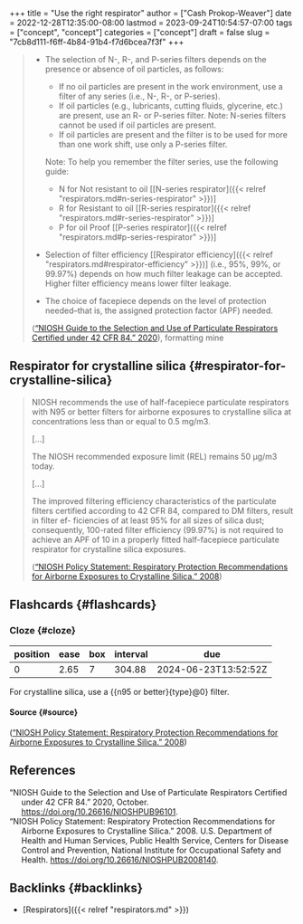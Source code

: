 +++
title = "Use the right respirator"
author = ["Cash Prokop-Weaver"]
date = 2022-12-28T12:35:00-08:00
lastmod = 2023-09-24T10:54:57-07:00
tags = ["concept", "concept"]
categories = ["concept"]
draft = false
slug = "7cb8d111-f6ff-4b84-91b4-f7d6bcea7f3f"
+++

> -   The selection of N-, R-, and P-series filters depends on the presence or absence of oil particles, as follows:
>
>     -   If no oil particles are present in the work environment, use a filter of any series (i.e., N-, R-, or P-series).
>     -   If oil particles (e.g., lubricants, cutting fluids, glycerine, etc.) are present, use an R- or P-series filter. Note: N-series filters cannot be used if oil particles are present.
>     -   If oil particles are present and the filter is to be used for more than one work shift, use only a P-series filter.
>
>     Note: To help you remember the filter series, use the following guide:
>
>     -   N for Not resistant to oil [[N-series respirator]({{< relref "respirators.md#n-series-respirator" >}})]
>     -   R for Resistant to oil [[R-series respirator]({{< relref "respirators.md#r-series-respirator" >}})]
>     -   P for oil Proof [[P-series respirator]({{< relref "respirators.md#p-series-respirator" >}})]
>
> -   Selection of filter efficiency [[Respirator efficiency]({{< relref "respirators.md#respirator-efficiency" >}})] (i.e., 95%, 99%, or 99.97%) depends on how much filter leakage can be accepted. Higher filter efficiency means lower filter leakage.
> -   The choice of facepiece depends on the level of protection needed–that is, the assigned protection factor (APF) needed.
>
> (<a href="#citeproc_bib_item_1">“NIOSH Guide to the Selection and Use of Particulate Respirators Certified under 42 CFR 84.” 2020</a>), formatting mine


## Respirator for crystalline silica {#respirator-for-crystalline-silica}

> NIOSH recommends the use of half-facepiece particulate respirators with N95 or better filters for airborne exposures to crystalline silica at concentrations less than or equal to 0.5 mg/m3.
>
> [...]
>
> The NIOSH recommended exposure limit (REL) remains 50 μg/m3 today.
>
> [...]
>
> The improved filtering efficiency characteristics of the particulate filters certified according to 42 CFR 84, compared to DM filters, result in filter ef- ficiencies of at least 95% for all sizes of silica dust; consequently, 100-rated filter efficiency (99.97%) is not required to achieve an APF of 10 in a properly fitted half-facepiece particulate respirator for crystalline silica exposures.
>
> (<a href="#citeproc_bib_item_2">“NIOSH Policy Statement: Respiratory Protection Recommendations for Airborne Exposures to Crystalline Silica.” 2008</a>)


## Flashcards {#flashcards}


### Cloze {#cloze}

| position | ease | box | interval | due                  |
|----------|------|-----|----------|----------------------|
| 0        | 2.65 | 7   | 304.88   | 2024-06-23T13:52:52Z |

For crystalline silica, use a {{n95 or better}{type}@0} filter.


#### Source {#source}

(<a href="#citeproc_bib_item_2">“NIOSH Policy Statement: Respiratory Protection Recommendations for Airborne Exposures to Crystalline Silica.” 2008</a>)

## References

<style>.csl-entry{text-indent: -1.5em; margin-left: 1.5em;}</style><div class="csl-bib-body">
  <div class="csl-entry"><a id="citeproc_bib_item_1"></a>“NIOSH Guide to the Selection and Use of Particulate Respirators Certified under 42 CFR 84.” 2020, October. <a href="https://doi.org/10.26616/NIOSHPUB96101">https://doi.org/10.26616/NIOSHPUB96101</a>.</div>
  <div class="csl-entry"><a id="citeproc_bib_item_2"></a>“NIOSH Policy Statement: Respiratory Protection Recommendations for Airborne Exposures to Crystalline Silica.” 2008. U.S. Department of Health and Human Services, Public Health Service, Centers for Disease Control and Prevention, National Institute for Occupational Safety and Health. <a href="https://doi.org/10.26616/NIOSHPUB2008140">https://doi.org/10.26616/NIOSHPUB2008140</a>.</div>
</div>


## Backlinks {#backlinks}

-   [Respirators]({{< relref "respirators.md" >}})
